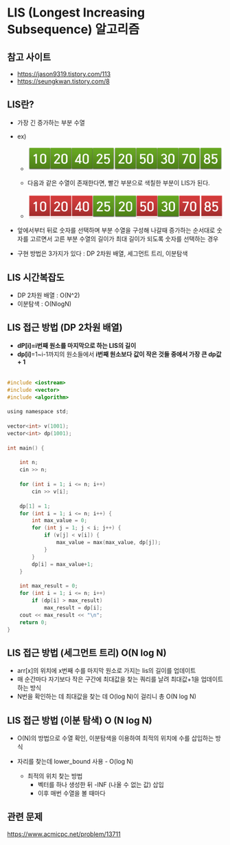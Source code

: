 # LIS (Longest Increasing Subsequence) 알고리즘


## 참고 사이트

- https://jason9319.tistory.com/113
- https://seungkwan.tistory.com/8

## LIS란?

- 가장 긴 증가하는 부분 수열
- ex) 

  - ![LIS예제1](./images/LIS예제1.PNG)
  - 다음과 같은 수열이 존재한다면, 빨간 부분으로 색칠한 부분이 LIS가 된다.
  
  - ![LIS예제2](./images/LIS예제2.PNG)

- 앞에서부터 뒤로 숫자를 선택하며 부분 수열을 구성해 나갈때 증가하는 순서대로 숫자를 고르면서 고른 부분 수열의 길이가 최대 길이가 되도록 숫자를 선택하는 경우

- 구현 방법은 3가지가 있다 : DP 2차원 배열, 세그먼트 트리, 이분탐색


## LIS 시간복잡도

- DP 2차원 배열 : O(N^2)
- 이분탐색 : O(NlogN)



## LIS 접근 방법 (DP 2차원 배열)

- **dP[i]=i번째 원소를 마지막으로 하는 LIS의 길이**
- **dp[i]**=1~i-1까지의 원소들에서 **i번째 원소보다 값이 작은 것들 중에서 가장 큰 dp값 + 1**

```C

#include <iostream>
#include <vector>
#include <algorithm>

using namespace std;

vector<int> v(1001);
vector<int> dp(1001);

int main() {

	int n;
	cin >> n;

	for (int i = 1; i <= n; i++)
		cin >> v[i];

	dp[1] = 1;
	for (int i = 1; i <= n; i++) {
		int max_value = 0;
		for (int j = 1; j < i; j++) {
			if (v[j] < v[i]) {
				max_value = max(max_value, dp[j]);
			}
		}
		dp[i] = max_value+1;
	}

	int max_result = 0;
	for (int i = 1; i <= n; i++)
		if (dp[i] > max_result)
			max_result = dp[i];
	cout << max_result << "\n";
	return 0;
}

```

## LIS 접근 방법 (세그먼트 트리) O(N log N)

- arr[x]의 위치에 x번째 수를 마지막 원소로 가지는 lis의 길이를 업데이트
- 매 순간마다 자기보다 작은 구간에 최대값을 찾는 쿼리를 날려 최대값+1을 업데이트 하는 방식
- N번을 확인하는 데 최대값을 찾는 데 O(log N)이 걸리니 총 O(N log N)



## LIS 접근 방법 (이분 탐색) O (N log N)

- O(N)의 방법으로 수열 확인, 이분탐색을 이용하여 최적의 위치에 수를 삽입하는 방식
- 자리를 찾는데 lower_bound 사용 - O(log N)

	- 최적의 위치 찾는 방법
		- 벡터를 하나 생성한 뒤 -INF (나올 수 없는 값) 삽입
		- 이후 매번 수열을 볼 때마다 




## 관련 문제

https://www.acmicpc.net/problem/13711



